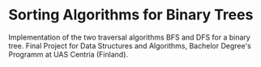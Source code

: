 # Sorting Algorithms for Binary Trees

Implementation of the two traversal algorithms BFS and DFS for a binary tree.
Final Project for Data Structures and Algorithms, Bachelor Degree's Programm at UAS Centria (Finland).
